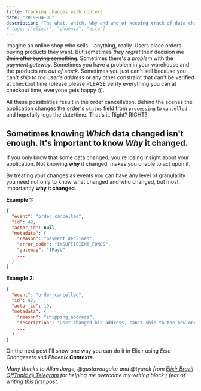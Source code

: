 ```yaml
---
title: Tracking changes with context
date: "2019-04-30"
description: "The what, which, why and who of keeping track of data changes"
# tags: ["elixir", "phoenix", "ecto"]
---
```


Imagine an online shop who sells... anything, really. Users place orders buying products they want. But sometimes _they regret_ their decision ~~me 2min after buying something~~. Sometimes there's a _problem_ with the _payment gateway_. Sometimes you have a problem in your warehouse and the products are _out of stock_. Sometimes you just can't sell because you can't _ship to the user's address_ or any other constraint that can't be verified at checkout time (please please PLEASE verify everything you can at checkout time, everyone gets happy :)).

All these possibilities result in the order cancellation. Behind the scenes the application changes the order's `status` field from `processing` to `cancelled` and hopefully logs the date/time. That's it. Right? RIGHT?

## Sometimes knowing _Which_ data changed isn't enough. It's important to know _Why_ it changed.

If you only know that some data changed, you're losing insight about your application. Not knowing **why** it changed, makes you unable to act upon it.

By treating your changes as events you can have any level of granularity you need not only to know what changed and who changed, but most importantly **why it changed**.

**Example 1:**

```json
{
  "event": "order_cancelled",
  "id": 42,
  "actor_id": null,
  "metadata": {
    "reason": "payment_declined",
    "error_code": "INSUFFICIENT_FUNDS",
    "gateway": "IPayU"
    ...
  }
}
```

**Example 2:**

```json
{
  "event": "order_cancelled",
  "id": 42,
  "actor_id": 19,
  "metadata": {
    "reason": "shipping_address",
    "description": "User changed his address, can't ship to the new one."
    ...
  }
}
```

On the next post I'll show one way you can do it in Elixir using _Ecto Changesets_ and _Phoenix **Contexts**_.

_Many thanks to Allan Jorge, @gustavoaguiar and @tyurok from_ [_Elixir Brazil OffTopic @ Telegram_](https://t.me/elixirbr_offtopic) _for helping me overcome my writing block / fear of writing this first post._
